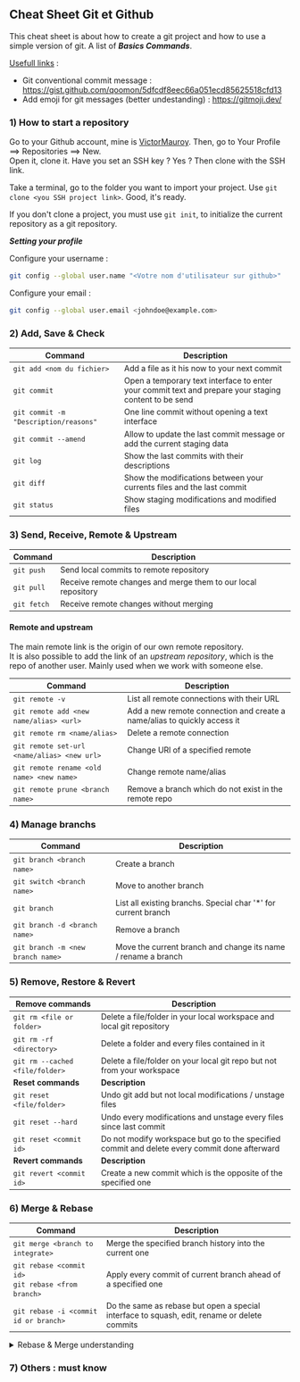 ## Cheat Sheet Git et Github

This cheat sheet is about how to create a git project and how to use a simple version of git.
A list of ***Basics Commands***.

<u>Usefull links</u> :
- Git conventional commit message : https://gist.github.com/qoomon/5dfcdf8eec66a051ecd85625518cfd13
- Add emoji for git messages (better undestanding) : https://gitmoji.dev/


### 1) **How to start a repository**

Go to your Github account, mine is [VictorMauroy](https://github.com/VictorMauroy).
Then, go to Your Profile ==> Repositories ==> New.</br>
Open it, clone it. Have you set an SSH key ? Yes ? Then clone with the SSH link.

Take a terminal, go to the folder you want to import your project.
Use `git clone <you SSH project link>`.
Good, it's ready.

If you don't clone a project, you must use `git init`, to initialize the current repository as a git repository.

***Setting your profile***

Configure your username :
```bash 
git config --global user.name "<Votre nom d'utilisateur sur github>"
```
Configure your email :
```bash
git config --global user.email <johndoe@example.com>
```

### 2) **Add, Save & Check**

| Command | Description |
| --- | --- |
| `git add <nom du fichier>` | Add a file as it his now to your next commit |
|`git commit`| Open a temporary text interface to enter your commit text and prepare your staging content to be send |
|`git commit -m "Description/reasons"`| One line commit without opening a text interface|
|`git commit --amend`|Allow to update the last commit message or add the current staging data|
|`git log`|Show the last commits with their descriptions|
|`git diff`|Show the modifications between your currents files and the last commit|
|`git status`|Show staging modifications and modified files|

### 3) **Send, Receive, Remote & Upstream**

| Command | Description |
| --- | --- |
| `git push` | Send local commits to remote repository|
| `git pull` | Receive remote changes and merge them to our local repository |
| `git fetch` | Receive remote changes without merging|

#### **Remote and upstream**
The main remote link is the origin of our own remote repository. 
</br>It is also possible to add the link of an *upstream repository*, which is the repo of another user. Mainly used when we work with someone else.

| Command | Description |
| --- | --- |
|`git remote -v`|List all remote connections with their URL|
|`git remote add <new name/alias> <url>`|Add a new remote connection and create a name/alias to quickly access it|
|`git remote rm <name/alias>`|Delete a remote connection|
|`git remote set-url <name/alias> <new url>`|Change URl of a specified remote|
|`git remote rename <old name> <new name>`|Change remote name/alias|
|`git remote prune <branch name>`|Remove a branch which do not exist in the remote repo|

### 4) **Manage branchs**

| Command | Description |
| --- | --- |
|`git branch <branch name>`|Create a branch|
|`git switch <branch name>`|Move to another branch|
|`git branch`|List all existing branchs. Special char '*' for current branch|
|`git branch -d <branch name>`|Remove a branch|
|`git branch -m <new branch name>`|Move the current branch and change its name / rename a branch|

### 5) **Remove, Restore & Revert**

| Remove commands | Description |
| --- | --- |
|`git rm <file or folder>`|Delete a file/folder in your local workspace and local git repository|
|`git rm -rf <directory>`|Delete a folder and every files contained in it|
|`git rm --cached <file/folder>`|Delete a file/folder on your local git repo but not from your workspace|
|**Reset commands**|**Description**|
|`git reset <file/folder>`|Undo git add but not local modifications / unstage files|
|`git reset --hard`|Undo every modifications and unstage every files since last commit|
|`git reset <commit id>`|Do not modify workspace but go to the specified commit and delete every commit done afterward|
|**Revert commands**|**Description**|
|`git revert <commit id>`|Create a new commit which is the opposite of the specified one|

### 6) **Merge & Rebase**

| Command | Description |
| --- | --- | 
|`git merge <branch to integrate>`|Merge the specified branch history into the current one|
|`git rebase <commit id>` </br> `git rebase <from branch>`|Apply every commit of current branch ahead of a specified one|
|`git rebase -i <commit id or branch>` |Do the same as rebase but open a special interface to squash, edit, rename or delete commits|

<details>
<summary>Rebase & Merge understanding</summary>
<img src="IMAGES/git-merge-vs-rebase.PNG" width="450" height="280"></img></br> 

Both are used to integrate changes from one branch to another.

**Rebase :** The main purpose of `git rebase` is that it will allow to obtain a much more simplified history. It changes the "base" of your branch by adding the commits of another one to its origin.
    <details>
    <summary>Detailed scheme</summary>
    <img src="IMAGES/rebase-understanding.PNG" width="450" height="320"></img>
    </details>

*Warning : do your best to avoid making git rebase if you already pushed to a public repo the commits of the branch you are gonna rebase. If you already did, you'll have to use `git push --force`.*
</details>

### 7) **Others : must know**

